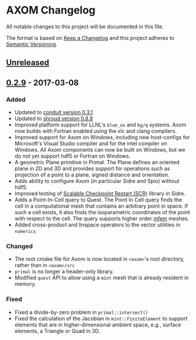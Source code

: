 # AXOM Changelog
All notable changes to this project will be documented in this file.

The format is based on [Keep a Changelog](http://keepachangelog.com/en/1.0.0/)
and this project adheres to [Semantic Versioning](http://semver.org/spec/v2.0.0.html).

## [Unreleased]

## [0.2.9] - 2017-03-08

### Added
- Updated to [conduit version 0.3.1](https://github.com/LLNL/conduit/tree/v0.3.1)
- Updated to [shroud version 0.8.8](https://github.com/LLNL/shroud/tree/v0.8.0)
- Improved platform support for LLNL's ``blue_os`` and ``bg/q`` systems.
  Axom now builds with Fortran enabled using the xlc and clang compilers.
- Improved support for Axom on Windows, including new host-configs for
  Microsoft's Visual Studio compiler and for the intel compiler on Windows.
  All Axom components can now be built on Windows, but we do not yet support
  hdf5 or Fortran on Windows.
- A geometric Plane primitive in Primal. The Plane defines an oriented
  plane in 2D and 3D and provides support for operations such as projection of
  a point to a plane, signed distance and orientation. 
- Adds ability to configure Axom (in particular Sidre and Spio) without hdf5. 
- Improved testing of [Scalable Checkpoint Restart (SCR)] library in Sidre.
- Adds a Point-In-Cell query to Quest. The Point In Cell query finds the cell
  in a computational mesh that contains an arbitrary point in space.
  If such a cell exists, it also finds the isoparametric coordinates of the 
  point with respect to the cell. The query supports higher order
  [mfem](http://mfem.org) meshes.
- Added cross-product and linspace operators to the vector utilities in ``numerics``
  
### Changed
- The root cmake file for Axom is now located in ``<axom>``'s root directory, 
  rather than in ``<axom>/src``
- ``primal`` is no longer a header-only library.
- Modified ``quest`` API to allow using a ``mint`` mesh that is already 
  resident in memory.

### Fixed
- Fixed a divide-by-zero problem in ``primal::intersect()``
- Fixed the calculation of the Jacobian in ``mint::FiniteElement`` to support
  elements that are in higher-dimensional ambient space, e.g., surface elements,
  a Triangle or Quad in 3D.

[Unreleased]: https://lc.llnl.gov/bitbucket/projects/ATK/repos/axom/compare/commits?targetBranch=refs%2Ftags%2Fv0.2.9&sourceBranch=refs%2Fheads%2Fdevelop&targetRepoId=1066
[0.2.9]: https://lc.llnl.gov/bitbucket/projects/ATK/repos/axom/compare/commits?targetBranch=refs%2Ftags%2Fv0.2.8&sourceBranch=refs%2Ftags%2Fv0.2.9&targetRepoId=1066

[Scalable Checkpoint Restart (SCR)]: https://computation.llnl.gov/projects/scalable-checkpoint-restart-for-mpi
